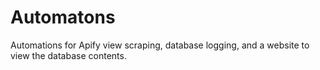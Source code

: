 # Automatons
Automations for Apify view scraping, database logging, and a website to view the database contents.
